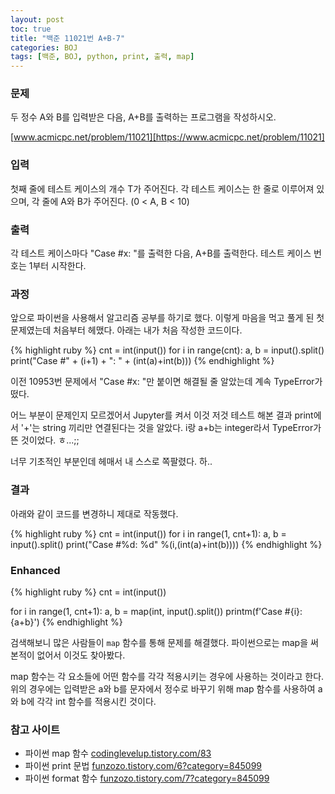 ```yaml
---
layout: post
toc: true
title: "백준 11021번 A+B-7"
categories: BOJ
tags: [백준, BOJ, python, print, 출력, map]
---
```


### 문제
두 정수 A와 B를 입력받은 다음, A+B를 출력하는 프로그램을 작성하시오.

[www.acmicpc.net/problem/11021][https://www.acmicpc.net/problem/11021]

### 입력
첫째 줄에 테스트 케이스의 개수 T가 주어진다.
각 테스트 케이스는 한 줄로 이루어져 있으며, 각 줄에 A와 B가 주어진다. (0 < A, B < 10)

### 출력
각 테스트 케이스마다 "Case #x: "를 출력한 다음, A+B를 출력한다. 테스트 케이스 번호는 1부터 시작한다.

### 과정
앞으로 파이썬을 사용해서 알고리즘 공부를 하기로 했다. 이렇게 마음을 먹고 풀게 된 첫 문제였는데 처음부터 헤맸다. 아래는 내가 처음 작성한 코드이다.

{% highlight ruby %}
cnt = int(input())
for i in range(cnt):
    a, b = input().split()
    print("Case #" + (i+1) + ": " + (int(a)+int(b)))
{% endhighlight %}

이전 10953번 문제에서 "Case #x: "만 붙이면 해결될 줄 알았는데 계속 TypeError가 떴다.

어느 부분이 문제인지 모르겠어서 Jupyter를 켜서 이것 저것 테스트 해본 결과 print에서 '+'는 string 끼리만 연결된다는 것을 알았다. i랑 a+b는 integer라서 TypeError가 뜬 것이었다. ㅎ...;;

너무 기초적인 부분인데 헤매서 내 스스로 쪽팔렸다. 하..

### 결과
아래와 같이 코드를 변경하니 제대로 작동했다.

{% highlight ruby %}
cnt = int(input())
for i in range(1, cnt+1):
    a, b = input().split()
    print("Case #%d: %d" %(i,(int(a)+int(b))))
{% endhighlight %}

### Enhanced
{% highlight ruby %}
cnt = int(input())

for i in range(1, cnt+1):
    a, b = map(int, input().split())
    printm(f'Case #{i}: {a+b}')
{% endhighlight %}

검색해보니 많은 사람들이 `map` 함수를 통해 문제를 해결했다. 파이썬으로는 map을 써본적이 없어서 이것도 찾아봤다.

map 함수는 각 요소들에 어떤 함수를 각각 적용시키는 경우에 사용하는 것이라고 한다.
위의 경우에는 입력받은 a와 b를 문자에서 정수로 바꾸기 위해 map 함수를 사용하여 a와 b에 각각 int 함수를 적용시킨 것이다.

### 참고 사이트

- 파이썬 map 함수 [codinglevelup.tistory.com/83][https://codinglevelup.tistory.com/83]
- 파이썬 print 문법 [funzozo.tistory.com/6?category=845099][https://funzozo.tistory.com/6?category=845099]
- 파이썬 format 함수 [funzozo.tistory.com/7?category=845099][https://funzozo.tistory.com/7?category=845099]

[https://www.acmicpc.net/problem/11021]: https://www.acmicpc.net/problem/11021
[https://codinglevelup.tistory.com/83]: https://codinglevelup.tistory.com/83
[https://funzozo.tistory.com/6?category=845099]: https://funzozo.tistory.com/6?category=845099
[https://funzozo.tistory.com/7?category=845099]: https://funzozo.tistory.com/7?category=845099
